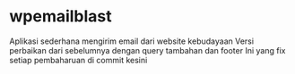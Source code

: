 # wpemailblast
Aplikasi sederhana mengirim email  dari website kebudayaan
Versi perbaikan dari sebelumnya dengan query tambahan dan footer
Ini yang fix setiap pembaharuan di commit kesini

